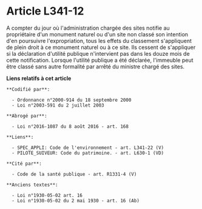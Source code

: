 # Article L341-12

A compter du jour où l'administration chargée des sites notifie au propriétaire d'un monument naturel ou d'un site non classé
son intention d'en poursuivre l'expropriation, tous les effets du classement s'appliquent de plein droit à ce monument
naturel ou à ce site. Ils cessent de s'appliquer si la déclaration d'utilité publique n'intervient pas dans les douze mois de
cette notification. Lorsque l'utilité publique a été déclarée, l'immeuble peut être classé sans autre formalité par arrêté du
ministre chargé des sites.

**Liens relatifs à cet article**

	**Codifié par**:

	  - Ordonnance n°2000-914 du 18 septembre 2000
	  - Loi n°2003-591 du 2 juillet 2003

	**Abrogé par**:

	  - Loi n°2016-1087 du 8 août 2016 - art. 168

	**Liens**:

	  - SPEC_APPLI: Code de l'environnement - art. L341-22 (V)
	  - PILOTE_SUIVEUR: Code du patrimoine. - art. L630-1 (VD)

	**Cité par**:

	  - Code de la santé publique - art. R1331-4 (V)

	**Anciens textes**:

	  - Loi n°1930-05-02 art. 16
	  - Loi n°1930-05-02 du 2 mai 1930 - art. 16 (Ab)

